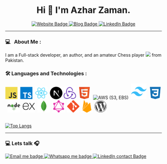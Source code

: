 <div id="header" align="center">
  <h1> Hi 👋 I'm Azhar Zaman.</h1>
  <div id="badges">
    <a href="https://www.azharzaman.com">
      <img src="https://img.shields.io/badge/Portfolio-ec4884?style=for-the-badge&logo=google-chrome&logoColor=white" alt="Website Badge"/>
    </a>
                                                                                                                                          <a href="https://blog.azharzaman.com">
      <img src="https://img.shields.io/badge/Blog-ec4884?style=for-the-badge&logo=google-chrome&logoColor=white" alt="Blog Badge"/>
    </a>
    <a href="https://www.linkedin.com/in/azhar-zaman/">
      <img src="https://img.shields.io/badge/LinkedIn-0e76a8?style=for-the-badge&logo=linkedin&logoColor=white" alt="LinkedIn Badge"/>
    </a>
  </div>
</div>

---

### 💻 &nbsp; About Me :
I am a Full-stack developer, an author, and an amateur Chess player <img src="https://media.giphy.com/media/WUlplcMpOCEmTGBtBW/giphy.gif" width="30"> from Pakistan.


### :hammer_and_wrench: Languages and Technologies :
<div>
  <img src="https://github.com/devicons/devicon/blob/master/icons/javascript/javascript-original.svg" title="JavaScript" alt="JavaScript" width="40" height="40"/>&nbsp;
  <img src="https://github.com/devicons/devicon/blob/master/icons/typescript/typescript-original.svg" title="typescript" alt="typescript" width="40" height="40"/>&nbsp;
  <img src="https://github.com/devicons/devicon/blob/master/icons/react/react-original.svg" title="React" alt="React" width="40" height="40"/>&nbsp;
  <img src="https://github.com/devicons/devicon/blob/master/icons/nextjs/nextjs-original.svg" title="NextJs" alt="Next.js" width="40" height="40"/>
  <img src="https://github.com/devicons/devicon/blob/master/icons/redux/redux-original.svg" title="Redux" alt="Redux " width="40" height="40"/>&nbsp;
  <img src="https://github.com/devicons/devicon/blob/master/icons/html5/html5-original.svg" title="HTML5" alt="HTML" width="40" height="40"/>&nbsp;
  <img src="https://media.graphassets.com/mQNK4Cs1TU6ZpKH6BTqZ" title="AWS (S3, EBS)" alt="AWS (S3, EBS)" width="50" height="50" />&nbsp;
  <img src="https://github.com/devicons/devicon/blob/master/icons/tailwindcss/tailwindcss-original.svg" title="Tailwind CSS" alt="Tailwind CSS" width="50" height="50" />&nbsp;
  <img src="https://github.com/devicons/devicon/blob/master/icons/css3/css3-plain.svg" title="CSS3" alt="CSS" width="40" height="40"/>&nbsp;
  <img src="https://github.com/devicons/devicon/blob/master/icons/nodejs/nodejs-original-wordmark.svg" title="NodeJS" alt="NodeJS" width="40" height="40"/>&nbsp;
  <img src="https://github.com/devicons/devicon/blob/master/icons/express/express-original.svg" title="ExpressJs" alt="ExpressJs" width="40" height="40"/>&nbsp;
  <img src="https://github.com/devicons/devicon/blob/master/icons/mongodb/mongodb-original.svg" title="MongoDB" alt="MongoDB" width="40" height="40"/>&nbsp;
  <img src="https://github.com/devicons/devicon/blob/master/icons/graphql/graphql-plain.svg" title="GraphQL" alt="GraphQL" width="40" height="40"/>&nbsp;
  <img src="https://github.com/devicons/devicon/blob/master/icons/git/git-original.svg" title="Git" alt="Git" width="40" height="40"/>
  <img src="https://github.com/devicons/devicon/blob/master/icons/firebase/firebase-plain.svg" title="Firebase" alt="Firebase" width="40" height="40"/>
  <img src="https://github.com/devicons/devicon/blob/master/icons/wordpress/wordpress-plain.svg" title="Wordpress" alt="Wordpress" width="40" height="40"/>
</div>

<br />

[![Top Langs](https://github-readme-stats.vercel.app/api/top-langs/?username=azharzaman1&layout=compact&theme=vision-friendly-dark)](https://github.com/sudheerj/github-readme-stats)

---

### 💻 Lets talk 🎧

<div>
    <a href="mailto:azhar.works1@gmail.com">
      <img src="https://img.shields.io/badge/Email Me-c71610?style=for-the-badge&logo=gmail&logoColor=white" alt="Email me badge"/>
    </a>
    <a href="https://api.whatsapp.com/send?phone=923170460466&text=Hi">
      <img src="https://img.shields.io/badge/Whatsapp Me-25D366?style=for-the-badge&logo=whatsapp&logoColor=white" alt="Whatsapp me badge"/>
    </a>
    <a href="https://www.linkedin.com/in/azhar-zaman/">
      <img src="https://img.shields.io/badge/Contact on LinkedIn-0e76a8?style=for-the-badge&logo=linkedin&logoColor=white" alt="LinkedIn contact Badge"/>
    </a>
</div>
